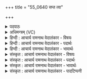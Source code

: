 +++
title = "55_0640 सप्त त्वा"

+++
<details><summary>पदपाठः</summary>

स꣣प्त꣢। त्वा꣣। हरि꣡तः꣢। र꣡थे꣢꣯। व꣡ह꣢꣯न्ति। दे꣣व। सूर्य। शोचि꣡ष्केश꣢म्। शो꣣चिः꣢। के꣣शम्। विचक्षण। वि। चक्षण। ६४०।
</details>

<details><summary>अधिमन्त्रम् (VC)</summary>

- सूर्यः
- प्रस्कण्वः काण्वः
- गायत्री
- षड्जः
- आरण्यं काण्डम्
</details>

<details><summary>हिन्दी : आचार्य रामनाथ वेदालंकार - विषयः</summary>

अगले मन्त्र में पुनः सूर्य, जीवात्मा और परमात्मा का वर्णन है।
</details>

<details><summary>हिन्दी : आचार्य रामनाथ वेदालंकार - पदार्थः</summary>

पदार्थान्वयभाषाः -  प्रथम—जीवात्मा के पक्ष में। हे (देव) दिव्यशक्ति-सम्पन्न, (विचक्षण) विविध ज्ञानों से युक्त (सूर्य) शरीररथ को भली-भाँति चलानेवाले जीवात्मन् ! (शोचिष्केशम्) तेजरूप केशोंवाले (त्वा) तुझे (सप्त हरितः) मन, बुद्धि, ज्ञानेन्द्रिय रूप सात घोड़े (रथे) शरीररूप रथ में (वहन्ति) वहन करते हैं ॥ द्वितीय—परमात्मा के पक्ष में। हे (देव) दानादिगुण-युक्त, दिव्यगुण-कर्म-स्वभाव, (विचक्षण) सर्वद्रष्टा, (सूर्य) शुभ मार्ग में भली-भाँति प्रेरित करनेवाले परमात्मन् ! (शोचिष्केशम्) ज्ञानरश्मिरूप केशोंवाले (त्वा) तुझ परम पुरुष को (सप्त हरितः) गायत्री आदि सात छन्दों से युक्त सात प्रकार की वेदवाणियाँ (रथे) उपासक के रमणीय हृदय में (वहन्ति) पहुँचाती हैं ॥ भौतिक सूर्य भी (देवः) प्रकाशमान तथा प्रकाशक, (विचक्षणः) विविध पदार्थों का दर्शन करानेवाला और (शोचिष्केशः) किरणरूप केशोंवाला है। उसे (सप्त) सात (हरितः) दिशाएँ (रथे) आकाशरूप रथ में बैठाकर (वहन्ति) यात्रा कराती हैं ॥ यहाँ सूर्य का शिशु होना तथा दिशाओं का माता होना ध्वनित हो रहा है। जैसे माताएँ शिशु को बच्चागाड़ी में बैठाकर सैर कराती हैं, वैसे ही दिशाएँ सूर्य को आकाश-रथ में बैठाकर घुमाती हैं ॥ दिशाएँ चार, पाँच, छः, सात, आठ, दस आदि विभिन्न संख्यावाली सुनी जाती हैं। ‘सात दिशाएँ हैं, नाना सूर्य हैं’ (ऋ० ९।११४।३) इस श्रुति के अनुसार दिशाओं की सात संख्या भी प्रमाणित होती है। चार पूर्व आदि हैं, अधः, ऊर्ध्वा मिलकर छह होती हैं और सातवीं मध्य दिशा है। इस प्रकार सात संख्या पूरी होती है ॥१४॥ इस मन्त्र में श्लेषालङ्कार है। शोचियों में केशों का आरोप शाब्द तथा सूर्य में पुरुष का आरोप आर्थ होने से एकदेशविवर्ती रूपक भी है ॥१४॥
</details>

<details><summary>हिन्दी : आचार्य रामनाथ वेदालंकार - भावार्थः</summary>

भावार्थभाषाः -  जैसे किसी प्रतापी पुरुष को सात घोड़े रथ में वहन करें, वैसे ही किरण-रूप केशोंवाले सूर्य-रूप पुरुष को दिशाएँ आकाश-रथ में तथा तेज-रूप केशोंवाले जीवात्मा-रूप पुरुष को इन्द्रियरूप घोड़े शरीर-रथ में और ज्ञान-रूप केशोंवाले परमात्मा-रूप पुरुष को वेदों के सात छन्द उपासक के हृदय-रथ में वहन करते हैं ॥१४॥ इस दशति में अग्नि नामक परमेश्वर से पवित्रता, दुःख-विनाश आदि की प्रार्थना होने से और सूर्य नाम से भौतिक सूर्य, जीवात्मा एवं परमात्मा का वर्णन होने से इस दशति के विषय की पूर्व दशति के विषय के साथ संगति है ॥ षष्ठ प्रपाठक में तृतीय अर्ध की पञ्चम दशति समाप्त ॥ षष्ठ अध्याय में पञ्चम खण्ड समाप्त ॥ यह षष्ठ प्रपाठक और षष्ठ अध्याय समाप्त हुआ ॥
</details>

<details><summary>संस्कृत : आचार्य रामनाथ वेदालंकार - विषयः</summary>

अथ पुनरपि सूर्यो जीवात्मा परमात्मा च वर्ण्यते।
</details>

<details><summary>संस्कृत : आचार्य रामनाथ वेदालंकार - पदार्थः</summary>

पदार्थान्वयभाषाः -  प्रथमः—जीवात्मपक्षे। हे (देव) दिव्यशक्तिसम्पन्न (विचक्षण) विविधज्ञानयुक्त (सूर्य) शरीररथस्य सुष्ठु ईरयितः जीवात्मन् ! (शोचिष्केशम्) तेजोरूपकेशयुक्तम् (त्वा) त्वाम् (सप्त हरितः) मनोबुद्धिज्ञानेन्द्रियरूपाः सप्त अश्वाः (रथे) शरीररूपे स्यन्दने (वहन्ति) धारयन्ति ॥ अथ द्वितीयः—परमात्मपक्षे। हे (देव) दानादिगुणयुक्त दिव्यगुणकर्मस्वभाव (विचक्षण) सर्वद्रष्टः (सूर्य) शुभमार्गे सुष्ठु प्रेरयितः परमात्मन् ! (शोचिष्केशम्) शोचींषि ज्ञानरश्मयः एव केशाः केशस्थानीया यस्य तम् (त्वा) त्वाम् परमपुरुषम् (सप्त हरितः) गायत्र्यादिसप्तछन्दोयुक्ताः सप्तविधा वेदवाचः (रथे) उपासकस्य रमणीये हृदये। रमु क्रीडायाम्, ‘हनिकुषिनीरमिकाशिभ्यः क्थन्। उ० २।२’ इति क्थन्। (वहन्ति) प्रापयन्ति ॥ भौतिकः सूर्योऽपि (देवः) द्युतिमान् द्योतयिता च, (विचक्षणः) विविधानां पदार्थानां दर्शयिता, (शोचिष्केशः) शोचींषि रश्मय एव केशा यस्य तादृशः अस्ति। तं च (सप्त) सप्तसंख्यकाः (हरितः) दिशः। हरितः इति दिङ्नाम। निघं० १।६। (रथे) आकाशरूपे स्यन्दने(वहन्ति) नयन्ति ॥२ अत्र सूर्यस्य शिशुत्वं व्यज्यते दिशां च मातृत्वम्। यथा मातरः शिशुं लघुरथे समुपवेश्य पर्यटनं कारयन्ति, तथैव दिशः सूर्यं गगनरथे समारोप्य पर्यटनं कारयन्ति ॥ दिशश्चतस्रः पञ्च षट् सप्ताष्टौ दशेति विभिन्नसंख्याः श्रूयन्ते। ‘सप्तदिशो नाना सूर्याः’। ऋग्० ९।११४।३ इति श्रुतेः दिशां सप्तसंख्यत्वमपि प्रमाणीभवति। चतस्रः पूर्वाद्याः, अधः ऊर्ध्वा चेति षट्, सप्तमी मध्यभूता ॥१४॥ अत्र श्लेषालङ्कारः। शोचिष्षु केशानामारोपः शाब्दः, सूर्ये च पुरुषारोपः आर्थः, तस्मादेकदेशविवर्ति रूपकम् ॥१४॥
</details>

<details><summary>संस्कृत : आचार्य रामनाथ वेदालंकार - भावार्थः</summary>

भावार्थभाषाः -  यथा कञ्चित् प्रतापिनं पुरुषं सप्त अश्वा रथे वहेयुस्तथा रश्मिकेशं सूर्यं पुरुषं दिशो गगनरथे, तेजःकेशं जीवात्मपुरुषम् इन्द्रियाश्वाः शरीरथे, ज्ञानकेशं परमात्मपुरुषं च सप्तच्छन्दांसि योगिनो हृदयरथे वहन्ति ॥१४॥ अत्राग्न्याख्यात् परमेश्वरात् पावित्र्यदुःखविनाशादिप्रार्थनात्, सूर्यनाम्ना च भौतिकसूर्यजीवात्मपरमात्मनां वर्णनादेतद्दशत्यर्थस्य पूर्वदशत्यर्थेन सह संगतिरस्ति ॥१४॥ इति षष्ठे प्रपाठके तृतीयार्धे पञ्चमी दशतिः ॥ इति षष्ठाध्याये पञ्चमः खण्डः ॥ समाप्तश्चायं षष्ठः प्रपाठकः षष्ठाध्यायश्च ॥ इति बरेलीमण्डलान्तर्गतफरीदपुरवास्तव्यश्रीमद्गोपालरामभगवती- देवीतनयेन हरिद्वारीयगुरुकुलकांगड़ीविश्वविद्यालयेऽधीतविद्येन विद्यामार्तण्डेन आचार्यरामनाथवेदालङ्कारेण महर्षिदयानन्द- सरस्वतीस्वामिकृतवेदभाष्यशैलीमनुसृत्य विरचिते संस्कृतार्य-भाषाभ्यां समन्विते सुप्रमाणयुक्ते सामवेदभाष्ये आरण्यकंकाण्डं पर्व वा पूर्वार्चिकश्च समाप्तिमगात् ॥
</details>

<details><summary>संस्कृत : आचार्य रामनाथ वेदालंकार - पादटिप्पनी</summary>

टिप्पणी:   १. ऋ० १।५०।८, अथ० १३।२।२३ ऋषिः ब्रह्मा, देवता रोहित आदित्यः, अथ० २०।४७।२०। अथर्ववेदे उभयत्र ‘विचक्षणम्’ इति पाठः। २. दयानन्दर्षिर्मन्त्रमिमम् ऋग्भाष्ये वाचकलुप्तोपमालङ्कारमाश्रित्य “हे मनुष्याः ! यथा किरणैर्विना सूर्यस्य दर्शनं न भवति तथैव वेदाभ्यासमन्तरा परमात्मनो दर्शनं नैव जायत इति वेद्यम्” इति विषये व्याख्यातवान्।
</details>